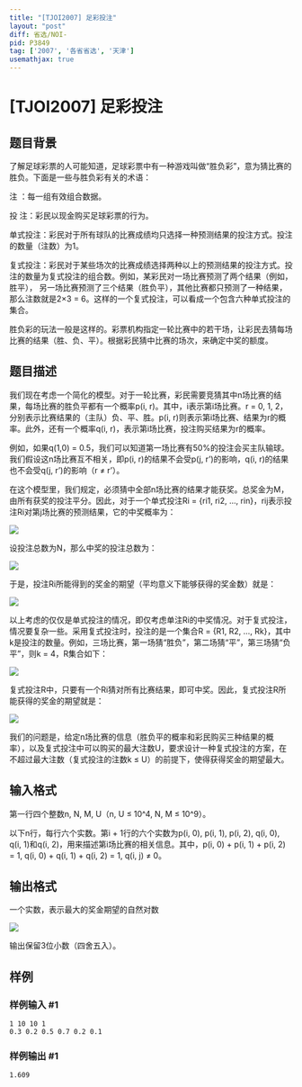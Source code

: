 ```yaml
---
title: "[TJOI2007] 足彩投注"
layout: "post"
diff: 省选/NOI-
pid: P3849
tag: ['2007', '各省省选', '天津']
usemathjax: true
---
```


# [TJOI2007] 足彩投注
## 题目背景

了解足球彩票的人可能知道，足球彩票中有一种游戏叫做“胜负彩”，意为猜比赛的胜负。下面是一些与胜负彩有关的术语：

注      ：每一组有效组合数据。

投    注：彩民以现金购买足球彩票的行为。

单式投注：彩民对于所有球队的比赛成绩均只选择一种预测结果的投注方式。投注的数量（注数）为1。

复式投注：彩民对于某些场次的比赛成绩选择两种以上的预测结果的投注方式。投注的数量为复式投注的组合数。例如，某彩民对一场比赛预测了两个结果（例如，胜平），           另一场比赛预测了三个结果（胜负平），其他比赛都只预测了一种结果，那么注数就是2×3 = 6。这样的一个复式投注，可以看成一个包含六种单式投注的集合。


胜负彩的玩法一般是这样的。彩票机构指定一轮比赛中的若干场，让彩民去猜每场比赛的结果（胜、负、平）。根据彩民猜中比赛的场次，来确定中奖的额度。

## 题目描述

我们现在考虑一个简化的模型。对于一轮比赛，彩民需要竞猜其中n场比赛的结果，每场比赛的胜负平都有一个概率p(i, r)。其中，i表示第i场比赛。r = 0, 1, 2，分别表示比赛结果的（主队）负、平、胜。p(i, r)则表示第i场比赛、结果为r的概率。此外，还有一个概率q(i, r)，表示第i场比赛，投注购买结果为r的概率。


例如，如果q(1,0) = 0.5，我们可以知道第一场比赛有50%的投注会买主队输球。我们假设这n场比赛互不相关，即p(i, r)的结果不会受p(j, r’)的影响，q(i, r)的结果也不会受q(j, r’)的影响（r ≠ r’）。


在这个模型里，我们规定，必须猜中全部n场比赛的结果才能获奖。总奖金为M，由所有获奖的投注平分。因此，对于一个单式投注Ri = {ri1, ri2, …, rin}，rij表示投注Ri对第j场比赛的预测结果，它的中奖概率为：

 ![](https://cdn.luogu.com.cn/upload/pic/6080.png) 

设投注总数为N，那么中奖的投注总数为：

 ![](https://cdn.luogu.com.cn/upload/pic/6081.png) 

于是，投注Ri所能得到的奖金的期望（平均意义下能够获得的奖金数）就是：

 ![](https://cdn.luogu.com.cn/upload/pic/6082.png) 

以上考虑的仅仅是单式投注的情况，即仅考虑单注Ri的中奖情况。对于复式投注，情况要复杂一些。采用复式投注时，投注的是一个集合R = {R1, R2, …, Rk}，其中k是投注的数量。例如，三场比赛，第一场猜“胜负”，第二场猜“平”，第三场猜“负平”，则k = 4，R集合如下：

 ![](https://cdn.luogu.com.cn/upload/pic/6083.png) 

复式投注R中，只要有一个Ri猜对所有比赛结果，即可中奖。因此，复式投注R所能获得的奖金的期望就是：


 ![](https://cdn.luogu.com.cn/upload/pic/6084.png) 

我们的问题是，给定n场比赛的信息（胜负平的概率和彩民购买三种结果的概率），以及复式投注中可以购买的最大注数U，要求设计一种复式投注的方案，在不超过最大注数（复式投注的注数k ≤ U）的前提下，使得获得奖金的期望最大。

## 输入格式

第一行四个整数n, N, M, U（n, U ≤ 10^4, N, M ≤ 10^9）。

以下n行，每行六个实数。第i + 1行的六个实数为p(i, 0), p(i, 1), p(i, 2), q(i, 0), q(i, 1)和q(i, 2)，用来描述第i场比赛的相关信息。其中，p(i, 0) + p(i, 1) + p(i, 2) = 1, q(i, 0) + q(i, 1) + q(i, 2) = 1, q(i, j) ≠ 0。

## 输出格式

一个实数，表示最大的奖金期望的自然对数

 ![](https://cdn.luogu.com.cn/upload/pic/6085.png) 

输出保留3位小数（四舍五入）。

## 样例

### 样例输入 #1
```
1 10 10 1
0.3 0.2 0.5 0.7 0.2 0.1
```
### 样例输出 #1
```
1.609
```
